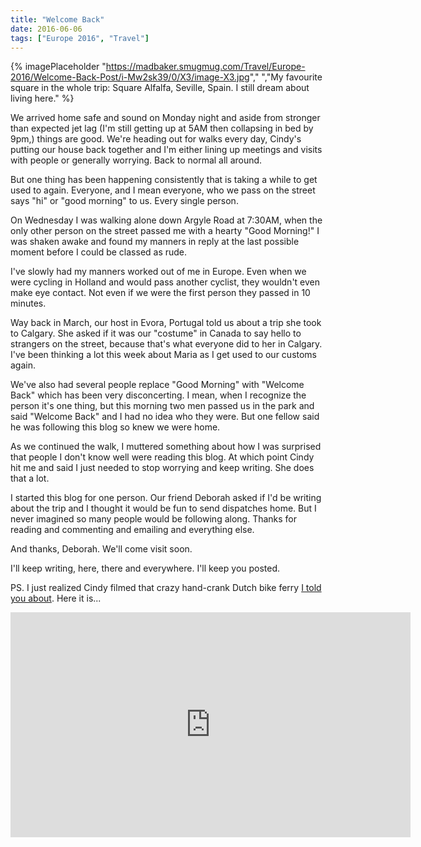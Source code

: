 ```yaml
---
title: "Welcome Back"
date: 2016-06-06
tags: ["Europe 2016", "Travel"]
---
```


{% imagePlaceholder "https://madbaker.smugmug.com/Travel/Europe-2016/Welcome-Back-Post/i-Mw2sk39/0/X3/image-X3.jpg"," ","My favourite square in the whole trip: Square Alfalfa, Seville, Spain. I still dream about living here." %} 

We arrived home safe and sound on Monday night and aside from stronger than expected jet lag (I'm still getting up at 5AM then collapsing in bed by 9pm,) things are good. We're heading out for walks every day, Cindy's putting our house back together and I'm either lining up meetings and visits with people or generally worrying. Back to normal all around.

But one thing has been happening consistently that is taking a while to get used to again. Everyone, and I mean everyone, who we pass on the street says "hi" or "good morning" to us. Every single person.

On Wednesday I was walking alone down Argyle Road at 7:30AM, when the only other person on the street passed me with a hearty "Good Morning!" I was shaken awake and found my manners in reply at the last possible moment before I could be classed as rude.

I've slowly had my manners worked out of me in Europe. Even when we were cycling in Holland and would pass another cyclist, they wouldn't even make eye contact. Not even if we were the first person they passed in 10 minutes.

Way back in March, our host in Evora, Portugal told us about a trip she took to Calgary. She asked if it was our "costume" in Canada to say hello to strangers on the street, because that's what everyone did to her in Calgary. I've been thinking a lot this week about Maria as I get used to our customs again.

We've also had several people replace "Good Morning" with "Welcome Back" which has been very disconcerting. I mean, when I recognize the person it's one thing, but this morning two men passed us in the park and said "Welcome Back" and I had no idea who they were. But one fellow said he was following this blog so knew we were home.

As we continued the walk, I muttered something about how I was surprised that people I don't know well were reading this blog. At which point Cindy hit me and said I just needed to stop worrying and keep writing. She does that a lot.

I started this blog for one person. Our friend Deborah asked if I'd be writing about the trip and I thought it would be fun to send dispatches home. But I never imagined so many people would be following along. Thanks for reading and commenting and emailing and everything else.

And thanks, Deborah. We'll come visit soon.

I'll keep writing, here, there and everywhere. I'll keep you posted.

PS. I just realized Cindy filmed that crazy hand-crank Dutch bike ferry [I told you about](../holland/). Here it is...

<iframe frameborder="0" scrolling="no" width="640" height="360" src="http://api.smugmug.com/services/embed/4976049190_kd7HWFx?width=640&amp;height=360&amp;albumId=60033149&amp;albumKey=8Dbm7K"></iframe>
